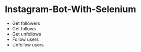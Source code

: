 # Instagram-Bot-With-Selenium
* Get followers
* Get follows
* Get unfollows
* Follow users
* Unfollow users
